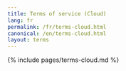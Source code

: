 ```yaml
---
title: Terms of service (Cloud) 
lang: fr
permalink: /fr/terms-cloud.html
canonical: /en/terms-cloud.html
layout: terms
---
```


{% include pages/terms-cloud.md %}
